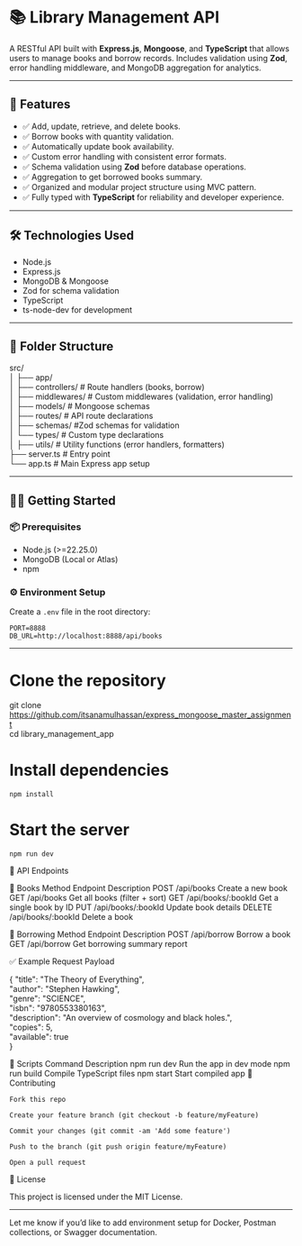 # 📚 Library Management API

A RESTful API built with **Express.js**, **Mongoose**, and **TypeScript** that allows users to manage books and borrow records. Includes validation using **Zod**, error handling middleware, and MongoDB aggregation for analytics.

---

## 🚀 Features

- ✅ Add, update, retrieve, and delete books.
- ✅ Borrow books with quantity validation.
- ✅ Automatically update book availability.
- ✅ Custom error handling with consistent error formats.
- ✅ Schema validation using **Zod** before database operations.
- ✅ Aggregation to get borrowed books summary.
- ✅ Organized and modular project structure using MVC pattern.
- ✅ Fully typed with **TypeScript** for reliability and developer experience.

---

## 🛠️ Technologies Used

- Node.js
- Express.js
- MongoDB & Mongoose
- Zod for schema validation
- TypeScript
- ts-node-dev for development

---

## 📁 Folder Structure

src/  
│
├── app/  
│ ├── controllers/ # Route handlers (books, borrow)  
│ ├── middlewares/ # Custom middlewares (validation, error handling)  
│ ├── models/ # Mongoose schemas  
│ ├── routes/ # API route declarations  
│ ├── schemas/ #Zod schemas for validation  
│ └── types/ # Custom type declarations  
│ ├── utils/ # Utility functions (error handlers, formatters)  
├── server.ts # Entry point  
└── app.ts # Main Express app setup

---

## 🧑‍💻 Getting Started

### 📦 Prerequisites

- Node.js (>=22.25.0)
- MongoDB (Local or Atlas)
- npm

### ⚙️ Environment Setup

Create a `.env` file in the root directory:

```env
PORT=8888
DB_URL=http://localhost:8888/api/books
```

---

# Clone the repository

git clone https://github.com/itsanamulhassan/express_mongoose_master_assignment  
cd library_management_app

# Install dependencies

```
npm install
```

# Start the server

```
npm run dev
```

🧪 API Endpoints

📘 Books
Method Endpoint Description
POST /api/books Create a new book
GET /api/books Get all books (filter + sort)
GET /api/books/:bookId Get a single book by ID
PUT /api/books/:bookId Update book details
DELETE /api/books/:bookId Delete a book

🔄 Borrowing
Method Endpoint Description
POST /api/borrow Borrow a book
GET /api/borrow Get borrowing summary report

✅ Example Request Payload

{
"title": "The Theory of Everything",  
"author": "Stephen Hawking",  
"genre": "SCIENCE",  
"isbn": "9780553380163",  
"description": "An overview of cosmology and black holes.",  
"copies": 5,  
"available": true  
}

🧹 Scripts
Command Description
npm run dev Run the app in dev mode
npm run build Compile TypeScript files
npm start Start compiled app
📩 Contributing

    Fork this repo

    Create your feature branch (git checkout -b feature/myFeature)

    Commit your changes (git commit -am 'Add some feature')

    Push to the branch (git push origin feature/myFeature)

    Open a pull request

📃 License

This project is licensed under the MIT License.

---

Let me know if you’d like to add environment setup for Docker, Postman collections, or Swagger documentation.
